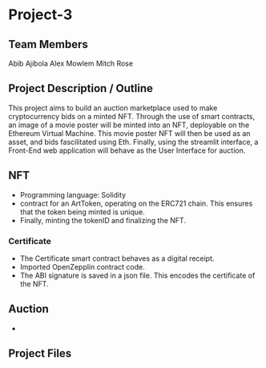 # Project-3

## Team Members

Abib Ajibola
Alex Mowlem
Mitch Rose

## Project Description / Outline

This project aims to build an auction marketplace used to make cryptocurrency bids on a minted NFT.  Through the use of smart contracts, an image of a movie poster will be minted into an NFT, deployable on the Ethereum Virtual Machine.  This movie poster NFT will then be used as an asset, and bids fascilitated using Eth. Finally, using the streamlit interface, a Front-End web application will behave as the User Interface for auction. 

## NFT
- Programming language: Solidity
- contract for an ArtToken, operating on the ERC721 chain. This ensures that the token being minted is unique.
- Finally, minting the tokenID and finalizing the NFT. 
 
### Certificate
- The Certificate smart contract behaves as a digital receipt. 
- Imported OpenZepplin contract code. 
- The ABI signature is saved in a json file. This encodes the certificate of the NFT.

## Auction
- 

## Project Files
